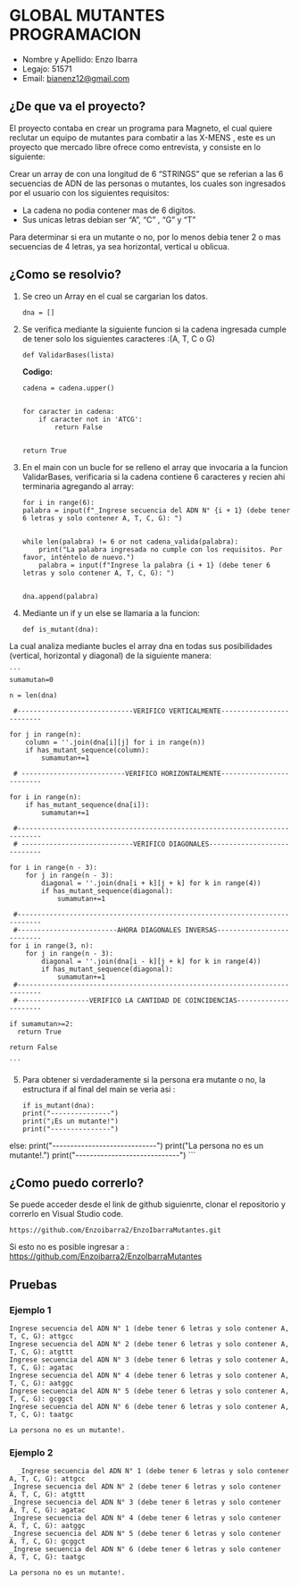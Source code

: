 # GLOBAL MUTANTES PROGRAMACION
- Nombre y Apellido: Enzo Ibarra
- Legajo: 51571
- Email: bianenz12@gmail.com


## ¿De que va el proyecto?

El proyecto contaba en crear un programa para Magneto, el cual quiere reclutar un equipo de mutantes para combatir a las X-MENS , este es un proyecto que mercado libre ofrece como entrevista, y consiste en lo siguiente:

Crear un array de con una longitud de 6 “STRINGS” que se referian a las 6 secuencias de ADN de las personas o mutantes, los cuales son ingresados por el usuario con los siguientes requisitos:

- La cadena no podia contener mas de 6 digitos.
- Sus unicas letras debian ser “A”, “C” , “G”  y “T”

Para determinar si era un mutante o no, por lo menos debia tener 2 o mas secuencias de 4 letras, ya sea horizontal, vertical u oblicua.


## ¿Como se resolvio?

1. Se creo un Array en el cual se cargarian los datos.
    ``` 
    dna = []
    ```
2. Se verifica mediante la siguiente funcion si la cadena ingresada cumple  de tener solo los siguientes caracteres :(A, T, C o G) 

    ``` 
    def ValidarBases(lista) 
    ```

    **Codigo:**
    ``` 
    cadena = cadena.upper()

    
    for caracter in cadena:
        if caracter not in 'ATCG':
            return False


    return True
    ```

3.  En el main con un bucle for se relleno el array que invocaria a la funcion ValidarBases, verificaria si la cadena contiene 6 caracteres y recien ahi terminaria agregando al array:

    ```
    for i in range(6):
    palabra = input(f"_Ingrese secuencia del ADN N° {i + 1} (debe tener 6 letras y solo contener A, T, C, G): ")

    
    while len(palabra) != 6 or not cadena_valida(palabra):
        print("La palabra ingresada no cumple con los requisitos. Por favor, inténtelo de nuevo.")
        palabra = input(f"Ingrese la palabra {i + 1} (debe tener 6 letras y solo contener A, T, C, G): ")

    
    dna.append(palabra)
    ```

4. Mediante un if y un else  se llamaria a la funcion:
    ``` 
    def is_mutant(dna):
    ```
La cual analiza mediante bucles el array dna en todas sus posibilidades (vertical, horizontal y diagonal) de la siguiente manera:

    ```
    sumamutan=0
  
    n = len(dna)

     #-----------------------------VERIFICO VERTICALMENTE-------------------------
    
    for j in range(n):
        column = ''.join(dna[i][j] for i in range(n))
        if has_mutant_sequence(column):
            sumamutan+=1
                        
     # --------------------------VERIFICO HORIZONTALMENTE-------------------------
     
    for i in range(n):
        if has_mutant_sequence(dna[i]):
            sumamutan+=1
                       
     #----------------------------------------------------------------------------
     # ----------------------------VERIFICO DIAGONALES----------------------------
    
    for i in range(n - 3):
        for j in range(n - 3):
            diagonal = ''.join(dna[i + k][j + k] for k in range(4))
            if has_mutant_sequence(diagonal):
                sumamutan+=1
                
     #----------------------------------------------------------------------------           
     #-------------------------AHORA DIAGONALES INVERSAS--------------------------
    for i in range(3, n):
        for j in range(n - 3):
            diagonal = ''.join(dna[i - k][j + k] for k in range(4))
            if has_mutant_sequence(diagonal):
                sumamutan+=1
     #----------------------------------------------------------------------------
     #------------------VERIFICO LA CANTIDAD DE COINCIDENCIAS--------------------- 
       
    if sumamutan>=2:         
      return True
    
    return False
    
    ```
5. Para obtener si verdaderamente si la persona era mutante o no, la estructura if al final del main se veria asi : 
    ```
    if is_mutant(dna):
    print("---------------")
    print("¡Es un mutante!")
    print("---------------")
else:
    print("-----------------------------")
    print("La persona no es un mutante!.")
    print("-----------------------------")
    ```
## ¿Como puedo correrlo?

Se puede acceder desde el link de github siguienrte, clonar el repositorio y correrlo en Visual Studio code.

```
https://github.com/Enzoibarra2/EnzoIbarraMutantes.git
```
Si esto no es posible ingresar a : https://github.com/Enzoibarra2/EnzoIbarraMutantes

##  Pruebas
### Ejemplo 1
```
Ingrese secuencia del ADN N° 1 (debe tener 6 letras y solo contener A, T, C, G): attgcc
Ingrese secuencia del ADN N° 2 (debe tener 6 letras y solo contener A, T, C, G): atgttt
Ingrese secuencia del ADN N° 3 (debe tener 6 letras y solo contener A, T, C, G): agatac
Ingrese secuencia del ADN N° 4 (debe tener 6 letras y solo contener A, T, C, G): aatggc
Ingrese secuencia del ADN N° 5 (debe tener 6 letras y solo contener A, T, C, G): gcggct
Ingrese secuencia del ADN N° 6 (debe tener 6 letras y solo contener A, T, C, G): taatgc

La persona no es un mutante!.
```

### Ejemplo 2
```
  _Ingrese secuencia del ADN N° 1 (debe tener 6 letras y solo contener A, T, C, G): attgcc
_Ingrese secuencia del ADN N° 2 (debe tener 6 letras y solo contener A, T, C, G): atgttt
_Ingrese secuencia del ADN N° 3 (debe tener 6 letras y solo contener A, T, C, G): agatac
_Ingrese secuencia del ADN N° 4 (debe tener 6 letras y solo contener A, T, C, G): aatggc
_Ingrese secuencia del ADN N° 5 (debe tener 6 letras y solo contener A, T, C, G): gcggct
_Ingrese secuencia del ADN N° 6 (debe tener 6 letras y solo contener A, T, C, G): taatgc

La persona no es un mutante!.
```
